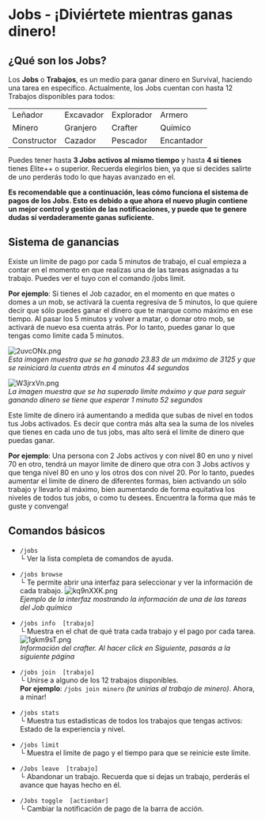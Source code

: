 # Jobs - ¡Diviértete mientras ganas dinero!

## ¿Qué son los Jobs?

Los  **Jobs**  o  **Trabajos**, es un medio para ganar dinero en Survival, haciendo una tarea en especifico. Actualmente, los Jobs cuentan con hasta 12 Trabajos disponibles para todos:

| | | | |
|--|--|--|--|
| Leñador | Excavador | Explorador | Armero |
| Minero  | Granjero  | Crafter  | Químico |
| Constructor| Cazador| Pescador| Encantador |

Puedes tener hasta **3 Jobs activos al mismo tiempo** y hasta **4 si tienes** tienes Elite++ o superior. Recuerda elegirlos bien, ya que si decides salirte de uno perderás todo lo que hayas avanzado en el.  
  
**Es recomendable que a continuación, leas cómo funciona el sistema de pagos de los Jobs. Esto es debido a que ahora el nuevo plugin contiene un mejor control y gestión de las notificaciones, y puede que te genere dudas si verdaderamente ganas suficiente.**  

## Sistema de ganancias

Existe un limite de pago por cada 5 minutos de trabajo, el cual empieza a contar en el momento en que realizas una de las tareas asignadas a tu trabajo. Puedes ver el tuyo con el comando  /jobs limit.

**Por ejemplo**: Si tienes el Job cazador, en el momento en que mates o domes a un mob, se activará la cuenta regresiva de 5 minutos, lo que quiere decir que sólo puedes ganar el dinero que te marque como máximo en ese tiempo. Al pasar los 5 minutos y volver a matar, o domar otro mob, se activará de nuevo esa cuenta atrás. Por lo tanto, puedes ganar lo que tengas como limite cada 5 minutos.

![2uvcONx.png](https://i.imgur.com/2uvcONx.png)  
_Esta imagen muestra que se ha ganado 23.83 de un máximo de 3125 y que se reiniciará la cuenta atrás en 4 minutos 44 segundos_

![W3jrxVn.png](https://i.imgur.com/W3jrxVn.png)  
_La imagen muestra que se ha superado limite máximo y que para seguir ganando dinero se tiene que esperar 1 minuto 52 segundos_

Este limite de dinero irá aumentando a medida que subas de nivel en todos tus Jobs activados. Es decir que contra más alta sea la suma de los niveles que tienes en cada uno de tus jobs, mas alto será el limite de dinero que puedas ganar.

**Por ejemplo**: Una persona con 2 Jobs activos y con nivel 80 en uno y nivel 70 en otro, tendrá un mayor limite de dinero que otra con 3 Jobs activos y que tenga nivel 80 en uno y los otros dos con nivel 20. Por lo tanto, puedes aumentar el limite de dinero de diferentes formas, bien activando un sólo trabajo y llevarlo al máximo, bien aumentando de forma equitativa los niveles de todos tus jobs, o como tu desees. Encuentra la forma que más te guste y convenga!

## Comandos básicos

-   `/jobs`  
    └ Ver la lista completa de comandos de ayuda.
-   `/jobs browse`  
    └ Te permite abrir una interfaz para seleccionar y ver la información de cada trabajo.
    ![kq9nXXK.png](https://i.imgur.com/kq9nXXK.png)  
    _Ejemplo de la interfaz mostrando la información de una de las tareas del Job químico_  

-   `/jobs info  [trabajo]`  
    └ Muestra en el chat de qué trata cada trabajo y el pago por cada tarea.  
    ![1gkm9sT.png](https://i.imgur.com/1gkm9sT.png)  
    _Información del crafter. Al hacer click en Siguiente, pasarás a la siguiente página_

-   `/jobs join  [trabajo]`  
    └ Unirse a alguno de los 12 trabajos disponibles.  
    **Por ejemplo**:  `/jobs join minero`  _(te unirías al trabajo de minero)_. Ahora, a minar!
-   `/jobs stats`  
    └ Muestra tus estadisticas de todos los trabajos que tengas activos: Estado de la experiencia y nivel.
-   `/jobs limit`  
    └ Muestra el limite de pago y el tiempo para que se reinicie este límite.
-   `/Jobs leave  [trabajo]`  
    └ Abandonar un trabajo. Recuerda que si dejas un trabajo, perderás el avance que hayas hecho en él.
-   `/Jobs toggle  [actionbar]`  
    └ Cambiar la notificación de pago de la barra de acción.
